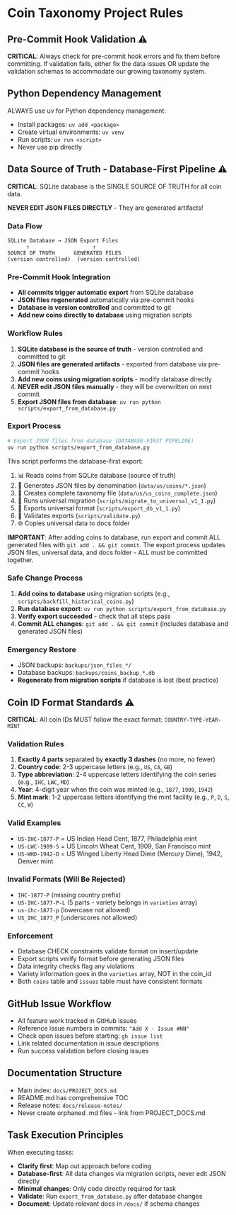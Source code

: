 # Coin Taxonomy Project Rules

## Pre-Commit Hook Validation ⚠️
**CRITICAL**: Always check for pre-commit hook errors and fix them before committing. If validation fails, either fix the data issues OR update the validation schemas to accommodate our growing taxonomy system.

## Python Dependency Management
ALWAYS use uv for Python dependency management:
- Install packages: `uv add <package>`
- Create virtual environments: `uv venv`
- Run scripts: `uv run <script>`
- Never use pip directly

## Data Source of Truth - Database-First Pipeline ⚠️
**CRITICAL**: SQLite database is the SINGLE SOURCE OF TRUTH for all coin data.

**NEVER EDIT JSON FILES DIRECTLY** - They are generated artifacts!

### Data Flow
```
SQLite Database → JSON Export Files
      ↑                    ↑
SOURCE OF TRUTH      GENERATED FILES
(version controlled)  (version controlled)
```

### Pre-Commit Hook Integration
- **All commits trigger automatic export** from SQLite database
- **JSON files regenerated** automatically via pre-commit hooks
- **Database is version controlled** and committed to git
- **Add new coins directly to database** using migration scripts

### Workflow Rules
1. **SQLite database is the source of truth** - version controlled and committed to git
2. **JSON files are generated artifacts** - exported from database via pre-commit hooks
3. **Add new coins using migration scripts** - modify database directly
4. **NEVER edit JSON files manually** - they will be overwritten on next commit
5. **Export JSON files from database**: `uv run python scripts/export_from_database.py`

### Export Process
```bash
# Export JSON files from database (DATABASE-FIRST PIPELINE)
uv run python scripts/export_from_database.py
```

This script performs the database-first export:
1. 📊 Reads coins from SQLite database (source of truth)
2. 📁 Generates JSON files by denomination (`data/us/coins/*.json`)
3. 📄 Creates complete taxonomy file (`data/us/us_coins_complete.json`)
4. 🔄 Runs universal migration (`scripts/migrate_to_universal_v1_1.py`)
5. 📁 Exports universal format (`scripts/export_db_v1_1.py`)
6. 🧪 Validates exports (`scripts/validate.py`)
7. 🌐 Copies universal data to docs folder

**IMPORTANT**: After adding coins to database, run export and commit ALL generated files with `git add . && git commit`. The export process updates JSON files, universal data, and docs folder - ALL must be committed together.

### Safe Change Process
1. **Add coins to database** using migration scripts (e.g., `scripts/backfill_historical_coins.py`)
2. **Run database export**: `uv run python scripts/export_from_database.py`
3. **Verify export succeeded** - check that all steps pass
4. **Commit ALL changes**: `git add . && git commit` (includes database and generated JSON files)

### Emergency Restore
- JSON backups: `backups/json_files_*/`
- Database backups: `backups/coins_backup_*.db`
- **Regenerate from migration scripts** if database is lost (best practice)

## Coin ID Format Standards ⚠️
**CRITICAL**: All coin IDs MUST follow the exact format: `COUNTRY-TYPE-YEAR-MINT`

### Validation Rules
1. **Exactly 4 parts** separated by **exactly 3 dashes** (no more, no fewer)
2. **Country code**: 2-3 uppercase letters (e.g., `US`, `CA`, `GB`)
3. **Type abbreviation**: 2-4 uppercase letters identifying the coin series (e.g., `IHC`, `LWC`, `MD`)
4. **Year**: 4-digit year when the coin was minted (e.g., `1877`, `1909`, `1942`)
5. **Mint mark**: 1-2 uppercase letters identifying the mint facility (e.g., `P`, `D`, `S`, `CC`, `W`)

### Valid Examples
- `US-IHC-1877-P` = US Indian Head Cent, 1877, Philadelphia mint
- `US-LWC-1909-S` = US Lincoln Wheat Cent, 1909, San Francisco mint
- `US-WHD-1942-D` = US Winged Liberty Head Dime (Mercury Dime), 1942, Denver mint

### Invalid Formats (Will Be Rejected)
- `IHC-1877-P` (missing country prefix)
- `US-IHC-1877-P-L` (5 parts - variety belongs in `varieties` array)
- `us-ihc-1877-p` (lowercase not allowed)
- `US_IHC_1877_P` (underscores not allowed)

### Enforcement
- Database CHECK constraints validate format on insert/update
- Export scripts verify format before generating JSON files
- Data integrity checks flag any violations
- Variety information goes in the `varieties` array, NOT in the coin_id
- Both `coins` table and `issues` table must have consistent formats

## GitHub Issue Workflow
- All feature work tracked in GitHub issues
- Reference issue numbers in commits: `"Add X - Issue #NN"`
- Check open issues before starting: `gh issue list`
- Link related documentation in issue descriptions
- Run success validation before closing issues

## Documentation Structure
- Main index: `docs/PROJECT_DOCS.md`
- README.md has comprehensive TOC
- Release notes: `docs/release-notes/`
- Never create orphaned .md files - link from PROJECT_DOCS.md

## Task Execution Principles
When executing tasks:
- **Clarify first**: Map out approach before coding
- **Database-first**: All data changes via migration scripts, never edit JSON directly
- **Minimal changes**: Only code directly required for task
- **Validate**: Run `export_from_database.py` after database changes
- **Document**: Update relevant docs in `/docs/` if schema changes
